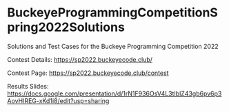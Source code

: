 # BuckeyeProgrammingCompetitionSpring2022Solutions
Solutions and Test Cases for the Buckeye Programming Competition 2022

Contest Details: https://sp2022.buckeyecode.club/

Contest Page: https://sp2022.buckeyecode.club/contest

Results Slides: https://docs.google.com/presentation/d/1rN1F936OsV4L3tIblZ43gb6pv6p3AovHIREG-xKd1i8/edit?usp=sharing
